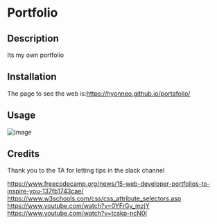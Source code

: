 # Portfolio

## Description

Its my own portfolio

## Installation

The page to see the web is:https://hyonneo.github.io/portafolio/ 

## Usage

![image]()


## Credits

Thank you to the TA for letting tips in the slack channel

https://www.freecodecamp.org/news/15-web-developer-portfolios-to-inspire-you-137fb1743cae/
https://www.w3schools.com/css/css_attribute_selectors.asp
https://www.youtube.com/watch?v=0YFrGy_mzjY
https://www.youtube.com/watch?v=tcskp-ncN0I




